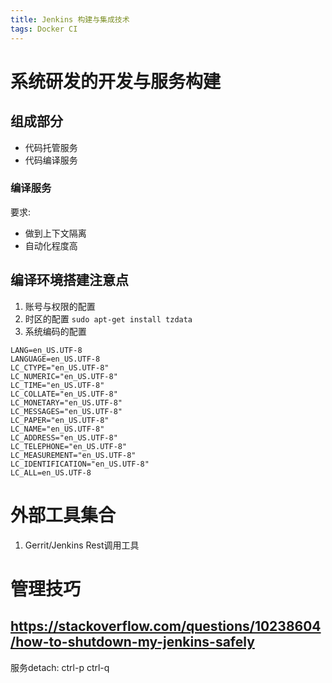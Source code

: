 ```yaml
---
title: Jenkins 构建与集成技术
tags: Docker CI
---
```


# 系统研发的开发与服务构建

## 组成部分

* 代码托管服务
* 代码编译服务

### 编译服务

要求:

* 做到上下文隔离
* 自动化程度高

## 编译环境搭建注意点

1. 账号与权限的配置
2. 时区的配置 `sudo apt-get install tzdata`
3. 系统编码的配置

```
LANG=en_US.UTF-8
LANGUAGE=en_US.UTF-8
LC_CTYPE="en_US.UTF-8"
LC_NUMERIC="en_US.UTF-8"
LC_TIME="en_US.UTF-8"
LC_COLLATE="en_US.UTF-8"
LC_MONETARY="en_US.UTF-8"
LC_MESSAGES="en_US.UTF-8"
LC_PAPER="en_US.UTF-8"
LC_NAME="en_US.UTF-8"
LC_ADDRESS="en_US.UTF-8"
LC_TELEPHONE="en_US.UTF-8"
LC_MEASUREMENT="en_US.UTF-8"
LC_IDENTIFICATION="en_US.UTF-8"
LC_ALL=en_US.UTF-8
```

# 外部工具集合

1. Gerrit/Jenkins Rest调用工具

# 管理技巧

## https://stackoverflow.com/questions/10238604/how-to-shutdown-my-jenkins-safely

服务detach: ctrl-p ctrl-q
